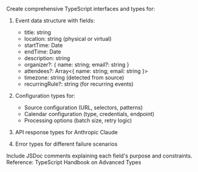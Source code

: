 Create comprehensive TypeScript interfaces and types for:

1. Event data structure with fields:
   - title: string
   - location: string (physical or virtual)
   - startTime: Date
   - endTime: Date
   - description: string
   - organizer?: { name: string; email?: string }
   - attendees?: Array<{ name: string; email: string }>
   - timezone: string (detected from source)
   - recurringRule?: string (for recurring events)

2. Configuration types for:
   - Source configuration (URL, selectors, patterns)
   - Calendar configuration (type, credentials, endpoint)
   - Processing options (batch size, retry logic)

3. API response types for Anthropic Claude

4. Error types for different failure scenarios

Include JSDoc comments explaining each field's purpose and constraints.
Reference: TypeScript Handbook on Advanced Types
